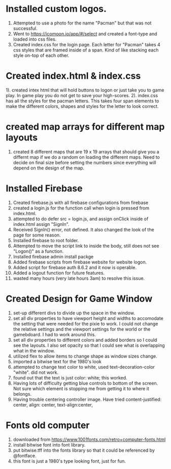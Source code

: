 # Installed custom logos.

1. Attempted to use a photo for the name "Pacman" but that was not successful.
2. Went to https://icomoon.io/app/#/select and created a font-type and loaded into css files.
3. Created index.css for the login page. Each letter for "Pacman" takes 4 css styles that are framed
   inside of a span. Kind of like stacking each style on-top of each other.

# Created index.html & index.css

1). created intex html that will hold buttons to logon or just take you to game play. In game play you do not get to save your high-scores.
2). index.css has all the styles for the pacman letters. This takes four span elements to make the different colors, shapes and styles for the letter to look correct.

# created map arrays for different map layouts

1. created 8 different maps that are 19 x 19 arrays that should give you a differnt map if we do a random on loading the different maps. Need to decide on final size before setting the numbers since everything will depend on the design of the map.

# Installed Firebase

1. Created firebase.js with all firebase configurations from firebase
2. created a login.js for the function call when login is pressed from index.html.
3. attempted to do defer src = login.js, and assign onClick inside of index.html assign "SignIn".
4. Received SignIn() error, not defined. It also changed the look of the page for some reason.
5. Installed firebase to root folder.
6. Attempted to move the script link to inside the body, still does not see "Logon()" as a function.
7. Installed firebase admin install packge
8. Added firebase scripts from firebase website for website logon.
9. Added script for firebase auth 8.6.2 and it now is operable.
10. Added a logout function for future features.
11. wasted many hours (very late hours 3am) to resolve this issue.

# Created Design for Game Window

1. set-up different divs to divide up the space in the window.
2. set all div properties to have viewport height and widths to accomodate the setting that were needed for the pixie to work. I could not change the relative settings and the viewport settings for the world or the gamebdoard. I had to work around this.
3. set all div properties to different colors and added borders so I could see the layouts. I also set opacity so that I could see what is overlapping what in the window.
4. utilized flex to allow items to change shape as window sizes change.
5. imported a bitwise text for the 1980's look
6. attempted to change text color to white, used text-decoration-color "white". did not work.
7. found out that the text is just color: white; this worked.
8. Having lots of difficulty getting blue controls to bottom of the screen. Not sure which element
   is stopping me from getting it to where it belongs.
9. Having trouble centering controller image. Have tried content-justified: center, align: center, text-align:center,

# Fonts old computer

1. downloaded from https://www.1001fonts.com/retro+computer-fonts.html
2. install bitwise font into font library.
3. put bitwise.tff into the fonts library so that it could be referenced by @fontface.
4. this font is just a 1980's type looking font, just for fun.
